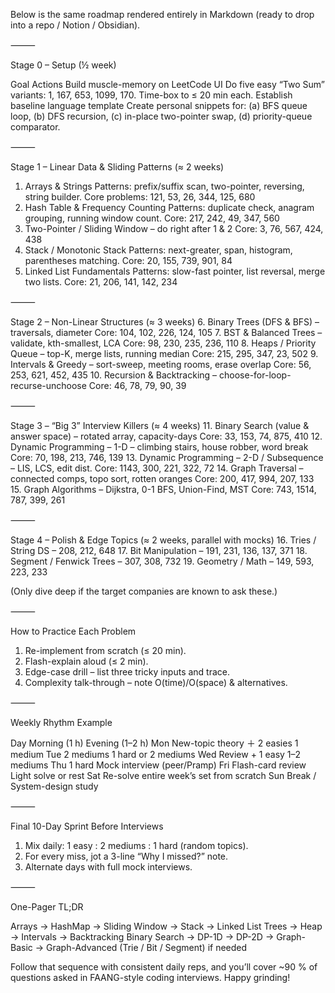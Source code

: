 Below is the same roadmap rendered entirely in Markdown (ready to drop into a repo / Notion / Obsidian).

⸻

Stage 0 – Setup (½ week)

Goal Actions
Build muscle-memory on LeetCode UI Do five easy “Two Sum” variants: 1, 167, 653, 1099, 170. Time-box to ≤ 20 min each.
Establish baseline language template Create personal snippets for: (a) BFS queue loop, (b) DFS recursion, (c) in-place two-pointer swap, (d) priority-queue comparator.

⸻

Stage 1 – Linear Data & Sliding Patterns (≈ 2 weeks)

1. Arrays & Strings
   Patterns: prefix/suffix scan, two-pointer, reversing, string builder.
   Core problems: 121, 53, 26, 344, 125, 680
2. Hash Table & Frequency Counting
   Patterns: duplicate check, anagram grouping, running window count.
   Core: 217, 242, 49, 347, 560
3. Two-Pointer / Sliding Window – do right after 1 & 2
   Core: 3, 76, 567, 424, 438
4. Stack / Monotonic Stack
   Patterns: next-greater, span, histogram, parentheses matching.
   Core: 20, 155, 739, 901, 84
5. Linked List Fundamentals
   Patterns: slow-fast pointer, list reversal, merge two lists.
   Core: 21, 206, 141, 142, 234

⸻

Stage 2 – Non-Linear Structures (≈ 3 weeks) 6. Binary Trees (DFS & BFS) – traversals, diameter
Core: 104, 102, 226, 124, 105 7. BST & Balanced Trees – validate, kth-smallest, LCA
Core: 98, 230, 235, 236, 110 8. Heaps / Priority Queue – top-K, merge lists, running median
Core: 215, 295, 347, 23, 502 9. Intervals & Greedy – sort-sweep, meeting rooms, erase overlap
Core: 56, 253, 621, 452, 435 10. Recursion & Backtracking – choose-for-loop-recurse-unchoose
Core: 46, 78, 79, 90, 39

⸻

Stage 3 – “Big 3” Interview Killers (≈ 4 weeks) 11. Binary Search (value & answer space) – rotated array, capacity-days
Core: 33, 153, 74, 875, 410 12. Dynamic Programming – 1-D – climbing stairs, house robber, word break
Core: 70, 198, 213, 746, 139 13. Dynamic Programming – 2-D / Subsequence – LIS, LCS, edit dist.
Core: 1143, 300, 221, 322, 72 14. Graph Traversal – connected comps, topo sort, rotten oranges
Core: 200, 417, 994, 207, 133 15. Graph Algorithms – Dijkstra, 0-1 BFS, Union-Find, MST
Core: 743, 1514, 787, 399, 261

⸻

Stage 4 – Polish & Edge Topics (≈ 2 weeks, parallel with mocks) 16. Tries / String DS – 208, 212, 648 17. Bit Manipulation – 191, 231, 136, 137, 371 18. Segment / Fenwick Trees – 307, 308, 732 19. Geometry / Math – 149, 593, 223, 233

(Only dive deep if the target companies are known to ask these.)

⸻

How to Practice Each Problem

1. Re-implement from scratch (≤ 20 min).
2. Flash-explain aloud (≤ 2 min).
3. Edge-case drill – list three tricky inputs and trace.
4. Complexity talk-through – note O(time)/O(space) & alternatives.

⸻

Weekly Rhythm Example

Day Morning (1 h) Evening (1–2 h)
Mon New-topic theory ＋ 2 easies 1 medium
Tue 2 mediums 1 hard or 2 mediums
Wed Review + 1 easy 1–2 mediums
Thu 1 hard Mock interview (peer/Pramp)
Fri Flash-card review Light solve or rest
Sat Re-solve entire week’s set from scratch
Sun Break / System-design study

⸻

Final 10-Day Sprint Before Interviews

1. Mix daily: 1 easy : 2 mediums : 1 hard (random topics).
2. For every miss, jot a 3-line “Why I missed?” note.
3. Alternate days with full mock interviews.

⸻

One-Pager TL;DR

Arrays → HashMap → Sliding Window → Stack → Linked List
Trees → Heap → Intervals → Backtracking
Binary Search → DP-1D → DP-2D → Graph-Basic → Graph-Advanced
(Trie / Bit / Segment) if needed

Follow that sequence with consistent daily reps, and you’ll cover ~90 % of questions asked in FAANG-style coding interviews. Happy grinding!
